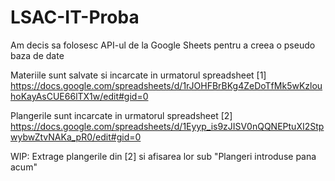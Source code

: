 # LSAC-IT-Proba

Am decis sa folosesc API-ul de la Google Sheets pentru a creea o pseudo baza de date

Materiile sunt salvate si incarcate in urmatorul spreadsheet [1]
https://docs.google.com/spreadsheets/d/1rJOHFBrBKg4ZeDoTfMk5wKzlouhoKayAsCUE66lTX1w/edit#gid=0

Plangerile sunt incarcate in urmatorul spreadsheet [2]
https://docs.google.com/spreadsheets/d/1Eyyp_is9zJISV0nQQNEPtuXI2StpwybwZtvNAKa_pR0/edit#gid=0

WIP: Extrage plangerile din [2] si afisarea lor sub "Plangeri introduse pana acum"